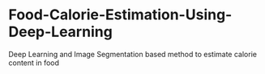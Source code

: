 # Food-Calorie-Estimation-Using-Deep-Learning
Deep Learning and Image Segmentation based method to estimate calorie content in food
